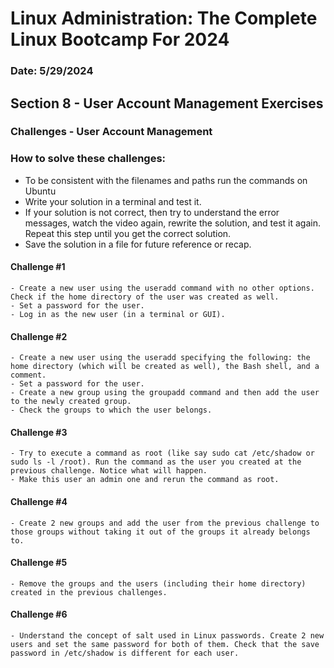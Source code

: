 # Linux Administration: The Complete Linux Bootcamp For 2024
### Date: 5/29/2024

## Section 8 - User Account Management Exercises

### Challenges - User Account Management


### How to solve these challenges:
  - To be consistent with the filenames and paths run the commands on Ubuntu
  - Write your solution in a terminal and test it.
  - If your solution is not correct, then try to understand the error messages, watch the video again, rewrite the solution, and test it again. Repeat this step until you get the correct solution.
  - Save the solution in a file for future reference or recap.
  
  #### Challenge #1
    - Create a new user using the useradd command with no other options. Check if the home directory of the user was created as well.
    - Set a password for the user.
    - Log in as the new user (in a terminal or GUI).
  
  #### Challenge #2
    - Create a new user using the useradd specifying the following: the home directory (which will be created as well), the Bash shell, and a comment.
    - Set a password for the user.
    - Create a new group using the groupadd command and then add the user to the newly created group.
    - Check the groups to which the user belongs.
  
  #### Challenge #3
    - Try to execute a command as root (like say sudo cat /etc/shadow or sudo ls -l /root). Run the command as the user you created at the previous challenge. Notice what will happen.
    - Make this user an admin one and rerun the command as root.
  
  #### Challenge #4
    - Create 2 new groups and add the user from the previous challenge to those groups without taking it out of the groups it already belongs to.
  
  #### Challenge #5
    - Remove the groups and the users (including their home directory) created in the previous challenges.
  
  #### Challenge #6
    - Understand the concept of salt used in Linux passwords. Create 2 new users and set the same password for both of them. Check that the save password in /etc/shadow is different for each user.